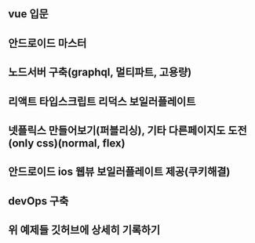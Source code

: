 ## vue 입문

## 안드로이드 마스터

## 노드서버 구축(graphql, 멀티파트, 고용량)

## 리액트 타입스크립트 리덕스 보일러플레이트

## 넷플릭스 만들어보기(퍼블리싱), 기타 다른페이지도 도전(only css)(normal, flex)

## 안드로이드 ios 웹뷰 보일러플레이트 제공(쿠키해결)

## devOps 구축

## 위 예제들 깃허브에 상세히 기록하기